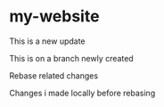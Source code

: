 # my-website
This is a new update

This is on a branch newly created

Rebase related changes

Changes i made locally before rebasing
